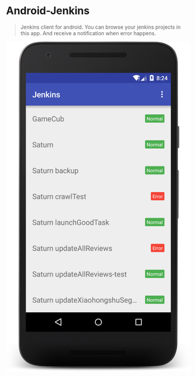 # Android-Jenkins

> Jenkins client for android. You can browse your jenkins projects in this app. And receive a notification when error happens.

![](art/device-2016-02-17-092424.png)



